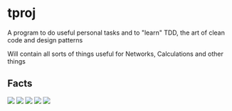 # tproj
A program to do useful personal tasks and to "learn" TDD, the art of clean code and design patterns

Will contain all sorts of things useful for Networks, Calculations and other things

## Facts
![](https://shields.io/github/languages/count/tarixcat/tproj)
![](https://img.shields.io/github/languages/top/tarixcat/tproj)
![](https://img.shields.io/github/languages/code-size/tarixcat/tproj)
![](https://img.shields.io/github/repo-size/tarixcat/tproj)
![](https://img.shields.io/github/last-commit/tarixcat/tproj)
